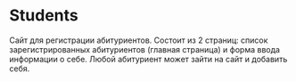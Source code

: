 # Students

Сайт для регистрации абитуриентов. Cостоит из 2 страниц: список зарегистрированных абитуриентов (главная страница) и форма ввода информации о себе. Любой абитуриент может зайти на сайт и добавить себя.
